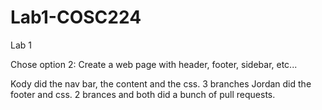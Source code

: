 # Lab1-COSC224
Lab 1

Chose option 2: Create a web page with header, footer, sidebar, etc...

Kody did the nav bar, the content and the css. 3 branches
Jordan did the footer and css. 2 brances
and both did a bunch of pull requests. 